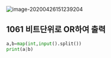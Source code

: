 ![image-20200426151239204](C:\Users\sky\AppData\Roaming\Typora\typora-user-images\image-20200426151239204.png)

## 1061 비트단위로 OR하여 출력

```python
a,b=map(int,input().split())
print(a|b)
```

